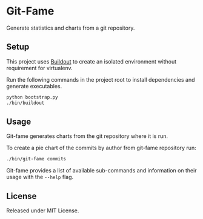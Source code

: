 # Git-Fame

Generate statistics and charts from a git repository.

## Setup

This project uses [Buildout](http://www.buildout.org/) to create an isolated environment without requirement for virtualenv.

Run the following commands in the project root to install dependencies and generate executables.

```bash
python bootstrap.py
./bin/buildout
```

## Usage

Git-fame generates charts from the git repository where it is run.

To create a pie chart of the commits by author from git-fame repository run:

```bash
./bin/git-fame commits
```

Git-fame provides a list of available sub-commands and information on their usage with the `--help` flag.


## License

Released under MIT License.
